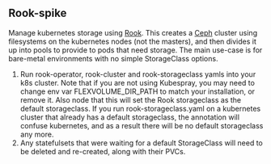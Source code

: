 ## Rook-spike

Manage kubernetes storage using [Rook](https://www.rook.io).
This creates a [Ceph](https://ceph.com/) cluster using filesystems on the
kubernetes nodes (not the masters), and then divides it up into pools to provide to pods that need storage.
The main use-case is for bare-metal environments with no simple StorageClass options.

1. Run rook-operator, rook-cluster and rook-storageclass yamls into your k8s cluster. Note that if you are
not using Kubespray, you may need to change env var FLEXVOLUME_DIR_PATH to match your installation, or remove it.
Also node that this will set the Rook storageclass as the default storageclass. If you run rook-storageclass.yaml on
a kubernetes cluster that already has a default storageclass, the annotation will confuse kubernetes, and as a result
there will be no default storageclass any more.
2. Any statefulsets that were waiting for a default StorageClass will need to be deleted and re-created, along with
their PVCs.
